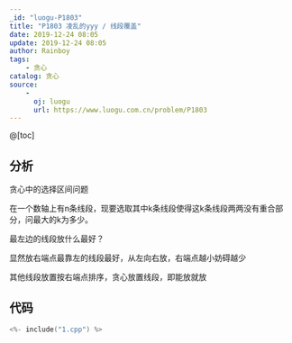 ```yaml
---
_id: "luogu-P1803"
title: "P1803 凌乱的yyy / 线段覆盖"
date: 2019-12-24 08:05
update: 2019-12-24 08:05
author: Rainboy
tags:
    - 贪心
catalog: 贪心
source: 
    - 
      oj: luogu
      url: https://www.luogu.com.cn/problem/P1803
---
```



@[toc]
## 分析

贪心中的选择区间问题

在一个数轴上有n条线段，现要选取其中k条线段使得这k条线段两两没有重合部分，问最大的k为多少。

最左边的线段放什么最好？

显然放右端点最靠左的线段最好，从左向右放，右端点越小妨碍越少

其他线段放置按右端点排序，贪心放置线段，即能放就放


## 代码

```c
<%- include("1.cpp") %>
```

